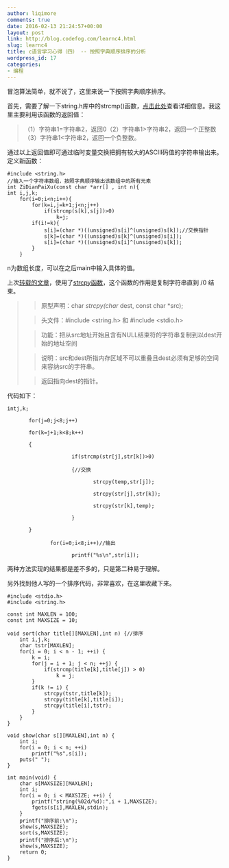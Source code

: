 ```yaml
---
author: liqimore
comments: true
date: 2016-02-13 21:24:57+00:00
layout: post
link: http://blog.codefog.com/learnc4.html
slug: learnc4
title: c语言学习心得（四） -- 按照字典顺序排序的分析
wordpress_id: 17
categories:
- 编程
---
```


冒泡算法简单，就不说了，这里来说一下按照字典顺序排序。

首先，需要了解一下string.h库中的strcmp()函数，[点击此处](http://timelovelife.com/csucha/string/strcmp.html)查看详细信息。我这里主要利用该函数的返回值：


<blockquote>（1）字符串1=字符串2，返回0（2）字符串1>字符串2，返回一个正整数（3）字符串1<字符串2，返回一个负整数。</blockquote>


通过以上返回值即可通过临时变量交换把拥有较大的ASCIII码值的字符串输出来。定义新函数：

    
    #include <string.h>
    //输入一个字符串数组，按照字典顺序输出该数组中的所有元素
    int ZiDianPaiXu(const char *arr[] , int n){
    int i,j,k;
        for(i=0;i<n;i++){
            for(k=i,j=k+1;j<n;j++)
                if(strcmp(s[k],s[j])>0)
                    k=j;
            if(i!=k){
                s[i]=(char *)((unsigned)s[i]^(unsigned)s[k]);//交换指针
                s[k]=(char *)((unsigned)s[k]^(unsigned)s[i]);
                s[i]=(char *)((unsigned)s[i]^(unsigned)s[k]);
            }
        }


n为数组长度，可以在之后main中输入具体的值。

<!-- more -->

上次[转载的文章](http://timelovelife.com/c-dictionary-order.html)，使用了[strcpy函数](http://baike.baidu.com/view/1026861.htm)，这个函数的作用是复制字符串直到 /0 结束。


<blockquote>

> 
> 原型声明：char *strcpy(char* dest, const char *src);
> 
> 

> 
> 头文件：#include <string.h> 和 #include <stdio.h>
> 
> 

> 
> 功能：把从src地址开始且含有NULL结束符的字符串复制到以dest开始的地址空间
> 
> 

> 
> 说明：src和dest所指内存区域不可以重叠且dest必须有足够的空间来容纳src的字符串。
> 
> 

> 
> 返回指向dest的指针。
> 
> </blockquote>




代码如下：






    
    intj,k;
     
           for(j=0;j<8;j++)
     
           for(k=j+1;k<8;k++)
     
           {
     
                         if(strcmp(str[j],str[k])>0)
     
                         {//交换
     
                                strcpy(temp,str[j]);
     
                                strcpy(str[j],str[k]);
     
                                strcpy(str[k],temp); 
     
                         }
     
           }
     
                  for(i=0;i<8;i++)//输出
     
                         printf("%s\n",str[i]);


两种方法实现的结果都是差不多的，只是第二种易于理解。

另外找到他人写的一个排序代码，非常喜欢，在这里收藏下来。

    
    #include <stdio.h>
    #include <string.h>
      
    const int MAXLEN = 100;
    const int MAXSIZE = 10;
       
    void sort(char title[][MAXLEN],int n) {//排序
        int i,j,k;
        char tstr[MAXLEN];
        for(i = 0; i < n - 1; ++i) {
            k = i;
            for(j = i + 1; j < n; ++j) {
                if(strcmp(title[k],title[j]) > 0)
                    k = j;
            }
            if(k != i) {
                strcpy(tstr,title[k]);
                strcpy(title[k],title[i]);
                strcpy(title[i],tstr);
            }
        }
    }
      
    void show(char s[][MAXLEN],int n) {
        int i;
        for(i = 0; i < n; ++i)
            printf("%s",s[i]);
        puts(" ");
    }
       
    int main(void) {
        char s[MAXSIZE][MAXLEN];
        int i;
        for(i = 0; i < MAXSIZE; ++i) {
            printf("string(%02d/%d):",i + 1,MAXSIZE);
            fgets(s[i],MAXLEN,stdin);
        }
        printf("排序前:\n");
        show(s,MAXSIZE);
        sort(s,MAXSIZE);
        printf("排序后:\n");
        show(s,MAXSIZE);
        return 0;
    }





